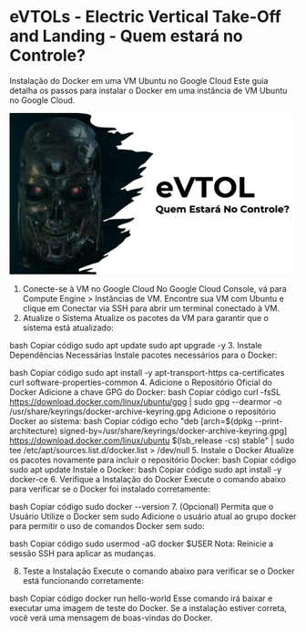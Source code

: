 # eVTOLs - Electric Vertical Take-Off and Landing - Quem estará no Controle?

Instalação do Docker em uma VM Ubuntu no Google Cloud
Este guia detalha os passos para instalar o Docker em uma instância de VM Ubuntu no Google Cloud.

![capa.png](docs%2Fcapa.png)

1. Conecte-se à VM no Google Cloud
No Google Cloud Console, vá para Compute Engine > Instâncias de VM.
Encontre sua VM com Ubuntu e clique em Conectar via SSH para abrir um terminal conectado à VM.
2. Atualize o Sistema
Atualize os pacotes da VM para garantir que o sistema está atualizado:

bash
Copiar código
sudo apt update
sudo apt upgrade -y
3. Instale Dependências Necessárias
Instale pacotes necessários para o Docker:

bash
Copiar código
sudo apt install -y apt-transport-https ca-certificates curl software-properties-common
4. Adicione o Repositório Oficial do Docker
Adicione a chave GPG do Docker:
bash
Copiar código
curl -fsSL https://download.docker.com/linux/ubuntu/gpg | sudo gpg --dearmor -o /usr/share/keyrings/docker-archive-keyring.gpg
Adicione o repositório Docker ao sistema:
bash
Copiar código
echo "deb [arch=$(dpkg --print-architecture) signed-by=/usr/share/keyrings/docker-archive-keyring.gpg] https://download.docker.com/linux/ubuntu $(lsb_release -cs) stable" | sudo tee /etc/apt/sources.list.d/docker.list > /dev/null
5. Instale o Docker
Atualize os pacotes novamente para incluir o repositório Docker:
bash
Copiar código
sudo apt update
Instale o Docker:
bash
Copiar código
sudo apt install -y docker-ce
6. Verifique a Instalação do Docker
Execute o comando abaixo para verificar se o Docker foi instalado corretamente:

bash
Copiar código
sudo docker --version
7. (Opcional) Permita que o Usuário Utilize o Docker sem sudo
Adicione o usuário atual ao grupo docker para permitir o uso de comandos Docker sem sudo:

bash
Copiar código
sudo usermod -aG docker $USER
Nota: Reinicie a sessão SSH para aplicar as mudanças.

8. Teste a Instalação
Execute o comando abaixo para verificar se o Docker está funcionando corretamente:

bash
Copiar código
docker run hello-world
Esse comando irá baixar e executar uma imagem de teste do Docker. Se a instalação estiver correta, você verá uma mensagem de boas-vindas do Docker.